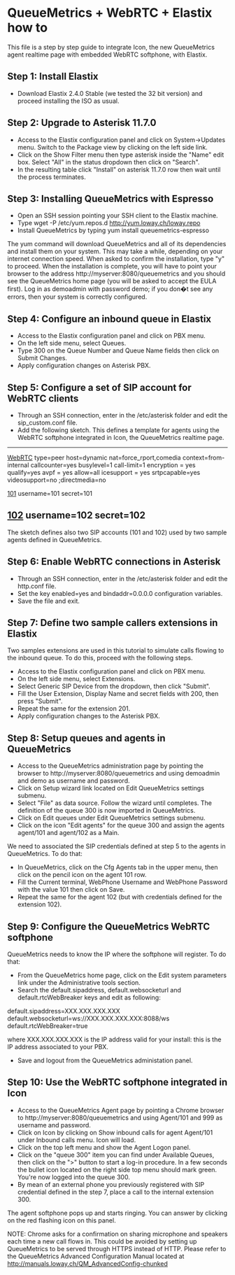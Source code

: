 # QueueMetrics + WebRTC + Elastix how to

This file is a step by step guide to integrate Icon, the new QueueMetrics agent realtime page with embedded WebRTC softphone, with Elastix.


## Step 1: Install Elastix
* Download Elastix 2.4.0 Stable (we tested the 32 bit version) and proceed installing the ISO as usual.

## Step 2: Upgrade to Asterisk 11.7.0
* Access to the Elastix configuration panel and click on System->Updates menu. Switch to the Package view by clicking on the left side link.
* Click on the Show Filter menu then type asterisk inside the "Name" edit box. Select "All" in the status dropdown then click on "Search".
* In the resulting table click "Install" on asterisk 11.7.0 row then wait until the process terminates.

## Step 3: Installing QueueMetrics with Espresso
* Open an SSH session pointing your SSH client to the Elastix machine.
* Type wget -P /etc/yum.repos.d http://yum.loway.ch/loway.repo
* Install QueueMetrics by typing yum install queuemetrics-espresso

The yum command will download QueueMetrics and all of its dependencies and install them on your system. This may take a while, depending on your internet connection speed. When asked to confirm the installation, type "y" to proceed.
When the installation is complete, you will have to point your browser to the address http://myserver:8080/queuemetrics and you should see the QueueMetrics home page (you will be asked to accept the EULA first).
Log in as demoadmin with password demo; if you don�t see any errors, then your system is correctly configured.

## Step 4: Configure an inbound queue in Elastix
* Access to the Elastix configuration panel and click on PBX menu.
* On the left side menu, select Queues.
* Type 300 on the Queue Number and Queue Name fields then click on Submit Changes. 
* Apply configuration changes on Asterisk PBX.

## Step 5: Configure a set of SIP account for WebRTC clients
* Through an SSH connection, enter in the /etc/asterisk folder and edit the sip_custom.conf file.
* Add the following sketch. This defines a template for agents using the WebRTC softphone integrated in Icon, the QueueMetrics realtime page.

----
[WebRTC](!)
type=peer
host=dynamic
nat=force_rport,comedia
context=from-internal
callcounter=yes
busylevel=1
call-limit=1
encryption = yes
qualify=yes
avpf = yes
allow=all
icesupport = yes
srtpcapable=yes
videosupport=no
;directmedia=no

[101](WebRTC)
username=101
secret=101

[102](WebRTC)
username=102
secret=102
----

The sketch defines also two SIP accounts (101 and 102) used by two sample agents defined in QueueMetrics.

## Step 6: Enable WebRTC connections in Asterisk
* Through an SSH connection, enter in the /etc/asterisk folder and edit the http.conf file.
* Set the key enabled=yes and bindaddr=0.0.0.0 configuration variables.
* Save the file and exit.

## Step 7: Define two sample callers extensions in Elastix
Two samples extensions are used in this tutorial to simulate calls flowing to the inbound queue. To do this, proceed with the following steps.
* Access to the Elastix configuration panel and click on PBX menu.
* On the left side menu, select Extensions.
* Select Generic SIP Device from the dropdown, then click "Submit".
* Fill the User Extension, Display Name and secret fields with 200, then press "Submit".
* Repeat the same for the extension 201.
* Apply configuration changes to the Asterisk PBX.

## Step 8: Setup queues and agents in QueueMetrics
* Access to the QueueMetrics administration page by pointing the browser to  http://myserver:8080/queuemetrics and using demoadmin and demo as username and password.
* Click on Setup wizard link located on Edit QueueMetrics settings submenu.
* Select "File" as data source. Follow the wizard until completes. The definition of the queue 300 is now imported in QueueMetrics.
* Click on Edit queues under Edit QueueMetrics settings submenu.
* Click on the icon "Edit agents" for the queue 300 and assign the agents agent/101 and agent/102 as a Main.

We need to associated the SIP credentials defined at step 5 to the agents in QueueMetrics. To do that:
* In QueueMetrics, click on the Cfg Agents tab in the upper menu, then click on the pencil icon on the agent 101 row.
* Fill the Current terminal, WebPhone Username and WebPhone Password with the value 101 then click on Save.
* Repeat the same for the agent 102 (but with credentials defined for the extension 102).

## Step 9: Configure the QueueMetrics WebRTC softphone
QueueMetrics needs to know the IP where the softphone will register. To do that:
* From the QueueMetrics home page, click on the Edit system parameters link under the Administrative tools section.
* Search the default.sipaddress, default.websocketurl and default.rtcWebBreaker keys and edit as following:

default.sipaddress=XXX.XXX.XXX.XXX
default.websocketurl=ws://XXX.XXX.XXX.XXX:8088/ws
default.rtcWebBreaker=true

where XXX.XXX.XXX.XXX is the IP address valid for your install: this is the IP address associated to your PBX.

* Save and logout from the QueueMetrics administation panel.

## Step 10: Use the WebRTC softphone integrated in Icon
* Access to the QueueMetrics Agent page by pointing a Chrome browser to  http://myserver:8080/queuemetrics and using Agent/101 and 999 as username and password.
* Click on Icon by clicking on Show inbound calls for agent Agent/101 under Inbound calls menu. Icon will load. 
* Click on the top left menu and show the Agent Logon panel. 
* Click on the "queue 300" item you can find under Available Queues, then click on the ">" button to start a log-in procedure. In a few seconds the bullet icon located on the
right side top menu should mark green. You're now logged into the queue 300.
* By mean of an external phone you previously registered with SIP credential defined in the step 7, place a call to the internal extension 300.

The agent softphone pops up and starts ringing. You can answer by clicking on the red flashing icon on this panel.

NOTE: Chrome asks for a confirmation on sharing microphone and speakers each time a new call flows in. This could be avoided by setting up QueueMetrics to be served through HTTPS
instead of HTTP. Please refer to the QueueMetrics Advanced Configuration Manual located at http://manuals.loway.ch/QM_AdvancedConfig-chunked

